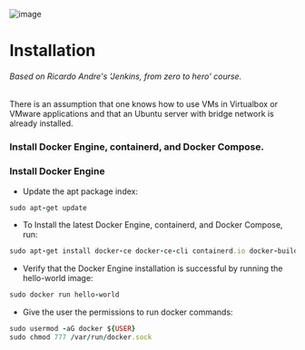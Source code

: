 ![image](https://user-images.githubusercontent.com/99705293/231302990-55732cd7-eea6-4e0c-a5ae-2859452d3721.png)


# Installation
###### Based on Ricardo Andre's 'Jenkins, from zero to hero' course.

There is an assumption that one knows how to use VMs in Virtualbox or VMware applications and that an Ubuntu server with bridge network is already installed.
### Install Docker Engine, containerd, and Docker Compose.

### Install Docker Engine
- Update the apt package index:
``` ruby
sudo apt-get update
```
- To Install the latest Docker Engine, containerd, and Docker Compose, run:

``` ruby
sudo apt-get install docker-ce docker-ce-cli containerd.io docker-buildx-plugin docker-compose-plugin
```
- Verify that the Docker Engine installation is successful by running the hello-world image:
``` ruby
sudo docker run hello-world
```
- Give the user the permissions to run docker commands:
``` ruby
sudo usermod -aG docker ${USER}
sudo chmod 777 /var/run/docker.sock
```






